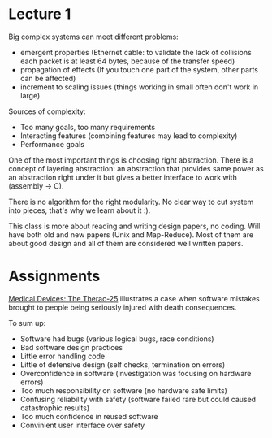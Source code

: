 Lecture 1
=========

Big complex systems can meet different problems:

- emergent properties (Ethernet cable: to validate the lack of collisions each
  packet is at least 64 bytes, because of the transfer speed)
- propagation of effects (If you touch one part of the system, other parts can
  be affected)
- increment to scaling issues (things working in small often don't work in large)

Sources of complexity:

- Too many goals, too many requirements
- Interacting features (combining features may lead to complexity)
- Performance goals

One of the most important things is choosing right abstraction. There is a
concept of layering abstraction: an abstraction that provides same power as an
abstraction right under it but gives a better interface to work with (assembly
-> C).

There is no algorithm for the right modularity. No clear way to cut system into
pieces, that's why we learn about it :).

This class is more about reading and writing design papers, no coding. Will have
both old and new papers (Unix and Map-Reduce). Most of them are about good
design and all of them are considered well written papers.


Assignments
===========

[Medical Devices: The Therac-25](http://web.mit.edu/6.033/www/papers/therac.pdf)
illustrates a case when software mistakes brought to people being seriously
injured with death consequences.

To sum up:

- Software had bugs (various logical bugs, race conditions)
- Bad software design practices
- Little error handling code
- Little of defensive design (self checks, termination on errors)
- Overconfidence in software (investigation was focusing on hardware errors)
- Too much responsibility on software (no hardware safe limits)
- Confusing reliability with safety (software failed rare but could caused
  catastrophic results)
- Too much confidence in reused software
- Convinient user interface over safety


